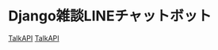 # Django雑談LINEチャットボット

[TalkAPI](https://a3rt.recruit-tech.co.jp/product/talkAPI/)
[TalkAPI](https://a3rt.recruit-tech.co.jp/product/talkAPI/)
   
   
